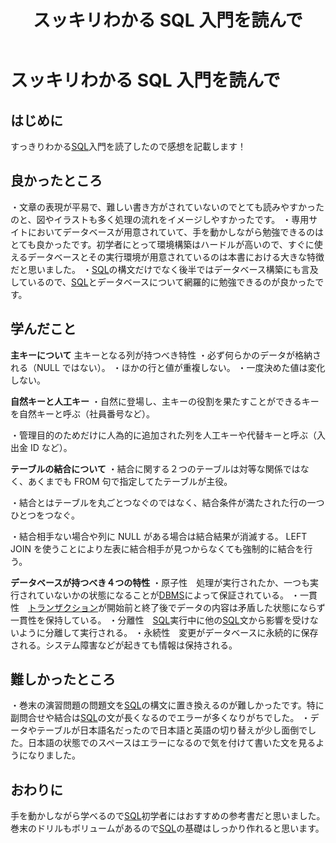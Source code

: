 ﻿---
title: スッキリわかる SQL 入門を読んで
layout: ../../layouts/Layout.astro
---

# スッキリわかる SQL 入門を読んで

## **はじめに**

すっきりわかる[SQL](https://d.hatena.ne.jp/keyword/SQL)入門を読了したので感想を記載します！

## **良かったところ**

・文章の表現が平易で、難しい書き方がされていないのでとても読みやすかったのと、図やイラストも多く処理の流れをイメージしやすかったです。
・専用サイトにおいてデータベースが用意されていて、手を動かしながら勉強できるのはとても良かったです。初学者にとって環境構築はハードルが高いので、すぐに使えるデータベースとその実行環境が用意されているのは本書における大きな特徴だと思いました。
・[SQL](https://d.hatena.ne.jp/keyword/SQL)の構文だけでなく後半ではデータベース構築にも言及しているので、[SQL](https://d.hatena.ne.jp/keyword/SQL)とデータベースについて網羅的に勉強できるのが良かったです。

## **学んだこと**

**主キーについて**
主キーとなる列が持つべき特性
・必ず何らかのデータが格納される（NULL ではない）。
・ほかの行と値が重複しない。
・一度決めた値は変化しない。

**自然キーと人工キー**
・自然に登場し、主キーの役割を果たすことができるキーを自然キーと呼ぶ（社員番号など）。

・管理目的のためだけに人為的に追加された列を人工キーや代替キーと呼ぶ（入出金 ID など）。

**テーブルの結合について**
・結合に関する２つのテーブルは対等な関係ではなく、あくまでも FROM 句で指定してたテーブルが主役。

・結合とはテーブルを丸ごとつなぐのではなく、結合条件が満たされた行の一つひとつをつなぐ。

・結合相手ない場合や列に NULL がある場合は結合結果が消滅する。 LEFT JOIN を使うことにより左表に結合相手が見つからなくても強制的に結合を行う。

**データベースが持つべき４つの特性**
・原子性　処理が実行されたか、一つも実行されていないかの状態になることが[DBMS](https://d.hatena.ne.jp/keyword/DBMS)によって保証されている。
・一貫性　[トランザクション](https://d.hatena.ne.jp/keyword/%A5%C8%A5%E9%A5%F3%A5%B6%A5%AF%A5%B7%A5%E7%A5%F3)が開始前と終了後でデータの内容は矛盾した状態にならず一貫性を保持している。
・分離性　[SQL](https://d.hatena.ne.jp/keyword/SQL)実行中に他の[SQL](https://d.hatena.ne.jp/keyword/SQL)文から影響を受けないように分離して実行される。
・永続性　変更がデータベースに永続的に保存される。システム障害などが起きても情報は保持される。

## **難しかったところ**

・巻末の演習問題の問題文を[SQL](https://d.hatena.ne.jp/keyword/SQL)の構文に置き換えるのが難しかったです。特に副問合せや結合は[SQL](https://d.hatena.ne.jp/keyword/SQL)の文が長くなるのでエラーが多くなりがちでした。
・データやテーブルが日本語名だったので日本語と英語の切り替えが少し面倒でした。日本語の状態でのスペースはエラーになるので気を付けて書いた文を見るようになりました。

## **おわりに**

手を動かしながら学べるので[SQL](https://d.hatena.ne.jp/keyword/SQL)初学者にはおすすめの参考書だと思いました。巻末のドリルもボリュームがあるので[SQL](https://d.hatena.ne.jp/keyword/SQL)の基礎はしっかり作れると思います。
